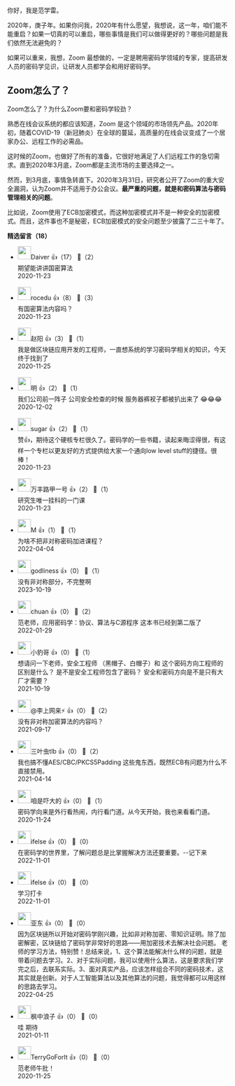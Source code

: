 你好，我是范学雷。

2020年，庚子年。如果你问我，2020年有什么愿望，我想说，这一年，咱们能不能重启？如果一切真的可以重启，哪些事情是我们可以做得更好的？哪些问题是我们依然无法避免的？

如果可以重来，我想，Zoom 最想做的，一定是聘用密码学领域的专家，提高研发人员的密码学见识，让研发人员都学会和用好密码学。

## Zoom怎么了？

Zoom怎么了？为什么Zoom要和密码学较劲？

熟悉在线会议系统的都应该知道，Zoom 是这个领域的市场领先产品。2020年初，随着COVID-19（新冠肺炎）在全球的蔓延，高质量的在线会议变成了一个居家办公、远程工作的必需品。

这时候的Zoom，也做好了所有的准备，它很好地满足了人们远程工作的急切需求。直到2020年3月底，Zoom都是主流市场的主要选择之一。

然而，到3月底，事情急转直下。2020年3月31日，研究者公开了Zoom的重大安全漏洞，认为Zoom并不适用于办公会议。**最严重的问题，就是和密码算法与密码管理相关的问题**。

比如说，Zoom使用了ECB加密模式，而这种加密模式并不是一种安全的加密模式。而且，这件事也不是秘密，ECB加密模式的安全问题至少披露了二三十年了。
<div><strong>精选留言（18）</strong></div><ul>
<li><img src="https://static001.geekbang.org/account/avatar/00/16/60/4f/db0e62b3.jpg" width="30px"><span>Daiver</span> 👍（17） 💬（2）<div>期望能讲讲国密算法</div>2020-11-23</li><br/><li><img src="https://static001.geekbang.org/account/avatar/00/0f/75/69/791d0f5e.jpg" width="30px"><span>rocedu</span> 👍（8） 💬（3）<div>有国密算法内容吗？</div>2020-11-23</li><br/><li><img src="https://static001.geekbang.org/account/avatar/00/10/d1/ce/c5f6f702.jpg" width="30px"><span>赵阳</span> 👍（3） 💬（1）<div>我是做区块链应用开发的工程师，一直想系统的学习密码学相关的知识，今天终于找到了</div>2020-11-25</li><br/><li><img src="https://static001.geekbang.org/account/avatar/00/18/87/4e/98173974.jpg" width="30px"><span>明</span> 👍（2） 💬（1）<div>我们公司前一阵子 公司安全检查的时候 服务器裤衩子都被扒出来了  😂😂😂</div>2020-12-02</li><br/><li><img src="https://static001.geekbang.org/account/avatar/00/11/ce/c6/958212b5.jpg" width="30px"><span>sugar</span> 👍（2） 💬（1）<div>赞👍，期待这个硬核专栏很久了。密码学的一些书籍，读起来晦涩得很，有这样一个专栏以更友好的方式提供给大家一个通向low level stuff的捷径。很棒！</div>2020-11-23</li><br/><li><img src="https://static001.geekbang.org/account/avatar/00/17/22/98/7151165f.jpg" width="30px"><span>万丰路甲一号</span> 👍（2） 💬（1）<div>研究生唯一挂科的一门课</div>2020-11-23</li><br/><li><img src="https://static001.geekbang.org/account/avatar/00/0f/97/e3/806f5f05.jpg" width="30px"><span>M</span> 👍（1） 💬（1）<div>为啥不把非对称密码加进课程？</div>2022-04-04</li><br/><li><img src="https://thirdwx.qlogo.cn/mmopen/vi_32/Q0j4TwGTfTIuUYcwKWUuib5mpdIbTwQzTGNWBmk0ktZSwm2vteUXf4TxWF2aVCv7Hvshcq0OaG7JRLj6rJyPLicA/132" width="30px"><span>godliness</span> 👍（0） 💬（1）<div>没有非对称部分，不完整啊</div>2023-10-19</li><br/><li><img src="https://thirdwx.qlogo.cn/mmopen/vi_32/DYAIOgq83erAnclEewCxCia00w8D7hcPJhaAAY6y10JXLjwuScJo00ia968aLUs1Yct4dhPSicMhnNwsiayA0oIIiag/132" width="30px"><span>chuan</span> 👍（0） 💬（2）<div>范老师，应用密码学：协议、算法与C源程序 这本书已经到第二版了</div>2022-01-29</li><br/><li><img src="https://static001.geekbang.org/account/avatar/00/18/a0/5f/cf72d453.jpg" width="30px"><span>小豹哥</span> 👍（0） 💬（1）<div>想请问一下老师，安全工程师 （黑帽子、白帽子）和 这个密码方向工程师的区别是什么？ 是不是安全工程师包含了密码？ 安全和密码方向是不是只有大厂才需要？ </div>2021-10-19</li><br/><li><img src="https://static001.geekbang.org/account/avatar/00/10/6a/f4/26002391.jpg" width="30px"><span>@李上网来⚡</span> 👍（0） 💬（2）<div>没有非对称加密算法的内容吗？</div>2021-09-17</li><br/><li><img src="https://static001.geekbang.org/account/avatar/00/0f/6b/43/fa0a797e.jpg" width="30px"><span>三叶虫tlb</span> 👍（0） 💬（2）<div>我也搞不懂AES&#47;CBC&#47;PKCS5Padding 这些鬼东西，既然ECB有问题为什么不直接禁用。</div>2021-04-14</li><br/><li><img src="https://static001.geekbang.org/account/avatar/00/13/b8/24/039f84a2.jpg" width="30px"><span>咱是吓大的</span> 👍（0） 💬（1）<div>密码学向来是外行看热闹，内行看门道。从今天开始，我也来看看门道。</div>2020-11-24</li><br/><li><img src="https://static001.geekbang.org/account/avatar/00/26/eb/d7/90391376.jpg" width="30px"><span>ifelse</span> 👍（0） 💬（0）<div>在密码学的世界里，了解问题总是比掌握解决方法还要重要。--记下来</div>2022-11-01</li><br/><li><img src="https://static001.geekbang.org/account/avatar/00/26/eb/d7/90391376.jpg" width="30px"><span>ifelse</span> 👍（0） 💬（0）<div>学习打卡</div>2022-11-01</li><br/><li><img src="https://static001.geekbang.org/account/avatar/00/0f/a8/35/85033228.jpg" width="30px"><span>亚东</span> 👍（0） 💬（0）<div>因为区块链所以开始对密码学刚兴趣，比如非对称加密、零知识证明。除了加密解密，区块链给了密码学非常好的思路——用加密技术去解决社会问题。
老师的学习方法，特别赞！总结来说，1、这个算法能解决什么样的问题，就是带着问题去学习。2、对于实际问题，我可以使用什么算法，这是要求我们学完之后，去联系实际。3、面对真实产品，应该怎样组合不同的密码技术，这其实就是创新。对于人工智能算法以及其他算法的问题，我觉得都可以用这样的思路去学习。</div>2022-04-25</li><br/><li><img src="https://static001.geekbang.org/account/avatar/00/23/e3/4d/8a26dbb2.jpg" width="30px"><span>枫中浪子</span> 👍（0） 💬（0）<div>哇 期待</div>2021-01-11</li><br/><li><img src="https://static001.geekbang.org/account/avatar/00/0f/92/e4/abb7bfe3.jpg" width="30px"><span>TerryGoForIt</span> 👍（0） 💬（0）<div>范老师牛批！</div>2020-11-25</li><br/>
</ul>